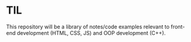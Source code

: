 # TIL
This repository will be a library of notes/code examples relevant to front-end development (HTML, CSS, JS) and OOP development (C++). 

